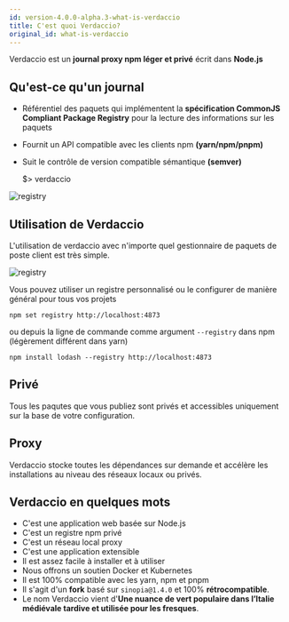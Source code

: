 ```yaml
---
id: version-4.0.0-alpha.3-what-is-verdaccio
title: C'est quoi Verdaccio?
original_id: what-is-verdaccio
---
```


Verdaccio est un **journal proxy npm léger et privé** écrit dans **Node.js**

## Qu'est-ce qu'un journal

* Référentiel des paquets qui implémentent la **spécification CommonJS Compliant Package Registry** pour la lecture des informations sur les paquets
* Fournit un API compatible avec les clients npm **(yarn/npm/pnpm)**
* Suit le contrôle de version compatible sémantique **(semver)**

    $> verdaccio
    

![registry](assets/verdaccio_server.gif)

## Utilisation de Verdaccio

L'utilisation de verdaccio avec n'importe quel gestionnaire de paquets de poste client est très simple.

![registry](assets/npm_install.gif)

Vous pouvez utiliser un registre personnalisé ou le configurer de manière général pour tous vos projets

    npm set registry http://localhost:4873
    

ou depuis la ligne de commande comme argument `--registry` dans npm (légèrement différent dans yarn)

    npm install lodash --registry http://localhost:4873
    

## Privé

Tous les paqutes que vous publiez sont privés et accessibles uniquement sur la base de votre configuration.

## Proxy

Verdaccio stocke toutes les dépendances sur demande et accélère les installations au niveau des réseaux locaux ou privés.

## Verdaccio en quelques mots

* C'est une application web basée sur Node.js
* C'est un registre npm privé
* C'est un réseau local proxy
* C'est une application extensible
* Il est assez facile à installer et à utiliser
* Nous offrons un soutien Docker et Kubernetes
* Il est 100% compatible avec les yarn, npm et pnpm
* Il s'agit d'un **fork** basé sur `sinopia@1.4.0` et 100% **rétrocompatible**.
* Le nom Verdaccio vient d'**Une nuance de vert populaire dans l’Italie médiévale tardive et utilisée pour les fresques**.